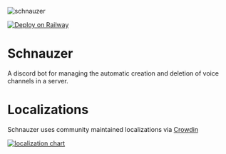 ![schnauzer](https://socialify.git.ci/aux/schnauzer/image?issues=1&language=1&name=1&owner=1&pattern=Circuit+Board&stargazers=1&theme=Auto)

[![Deploy on Railway](https://railway.com/button.svg)](https://railway.com/template/NbYDvz?referralCode=srrD6V)

# Schnauzer
A discord bot for managing the automatic creation and deletion of voice channels in a server.

# Localizations
Schnauzer uses community maintained localizations via [Crowdin](https://crowdin.com/project/schnauzer)

[![localization chart](https://badges.awesome-crowdin.com/translation-16657507-792902.png)](https://crowdin.com/project/schnauzer)

